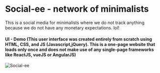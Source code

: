 # Social-ee - network of minimalists

This is a social media for minimalists where we do not track anything because we do not have any monetary expectations. lol!

#### UI - Demo (This user interface was created entirely from scratch using HTML, CSS, and JS (Javascript,jQuery). This is a one-page website that loads only once and does not make use of any single-page frameworks like ReactJS, vueJS or AngularJS)

![Social-ee](frontend/ui-demo.gif)
